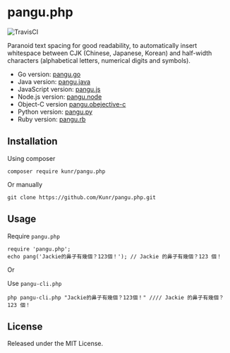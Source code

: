 pangu.php
===
![TravisCI](https://travis-ci.org/Kunr/pangu.php.svg)

Paranoid text spacing for good readability, to automatically insert whitespace between CJK (Chinese, Japanese, Korean) and half-width characters (alphabetical letters, numerical digits and symbols).

* Go version: [pangu.go](https://github.com/vinta/pangu)
* Java version: [pangu.java](https://github.com/vinta/pangu.java)
* JavaScript version: [pangu.js](https://github.com/vinta/paranoid-auto-spacing)
* Node.js version: [pangu.node](https://github.com/huei90/pangu.node)
* Object-C version [pangu.obejective-c](https://github.com/Cee/pangu.objective-c)
* Python version: [pangu.py](https://github.com/vinta/pangu.py)
* Ruby version: [pangu.rb](https://github.com/dlackty/pangu.rb)

## Installation

Using composer
```
composer require kunr/pangu.php
```

Or manually

```
git clone https://github.com/Kunr/pangu.php.git
```

## Usage

Require `pangu.php`
```
require 'pangu.php';
echo pang('Jackie的鼻子有幾個？123個！'); // Jackie 的鼻子有幾個？123 個！
```

Or

Use `pangu-cli.php`
```
php pangu-cli.php "Jackie的鼻子有幾個？123個！" //// Jackie 的鼻子有幾個？123 個！
```

## License
Released under the MIT License.

